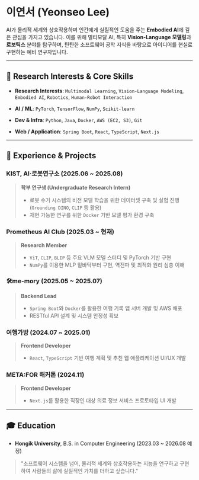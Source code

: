 # 이연서 (Yeonseo Lee)

AI가 물리적 세계와 상호작용하며 인간에게 실질적인 도움을 주는 **Embodied AI**에 깊은 관심을 가지고 있습니다.
이를 위해 멀티모달 AI, 특히 **Vision-Language 모델링**과 **로보틱스** 분야를 탐구하며, 탄탄한 소프트웨어 공학 지식을 바탕으로 아이디어를 현실로 구현하는 예비 연구자입니다.

---

## 🔭 Research Interests & Core Skills

-   **Research Interests**: `Multimodal Learning`, `Vision-Language Modeling`, `Embodied AI`, `Robotics`, `Human-Robot Interaction`

-   **AI / ML**: `PyTorch`, `TensorFlow`, `NumPy`, `Scikit-learn`
-   **Dev & Infra**: `Python`, `Java`, `Docker`, `AWS (EC2, S3)`, `Git`
-   **Web / Application**: `Spring Boot`, `React`, `TypeScript`, `Next.js`

---

## 📄 Experience & Projects

### KIST, AI·로봇연구소 (2025.06 ~ 2025.08)
> **학부 연구생 (Undergraduate Research Intern)**
> - 로봇 수거 시스템의 비전 모델 학습을 위한 데이터셋 구축 및 실험 진행 (`Grounding DINO`, `CLIP` 등 활용)
> - 재현 가능한 연구를 위한 `Docker` 기반 모델 평가 환경 구축

### Prometheus AI Club (2025.03 ~ 현재)
> **Research Member**
> - `ViT`, `CLIP`, `BLIP` 등 주요 VLM 모델 스터디 및 PyTorch 기반 구현
> - `NumPy`를 이용한 MLP 밑바닥부터 구현, 역전파 및 최적화 원리 심층 이해

### 🛠me-mory (2025.05 ~ 2025.07)
> **Backend Lead**
> - `Spring Boot`와 `Docker`를 활용한 여행 기록 앱 서버 개발 및 AWS 배포
> - RESTful API 설계 및 시스템 안정성 확보

### 여행가방 (2024.07 ~ 2025.01)
> **Frontend Developer**
> - `React`, `TypeScript` 기반 여행 계획 및 추천 웹 애플리케이션 UI/UX 개발

### META:FOR 해커톤 (2024.11)
> **Frontend Developer**
> - `Next.js`를 활용한 직장인 대상 의료 정보 서비스 프로토타입 UI 개발

---

## 🎓 Education

-   **Hongik University**, B.S. in Computer Engineering (2023.03 ~ 2026.08 예정)

> "소프트웨어 시스템을 넘어, 물리적 세계와 상호작용하는 지능을 연구하고 구현하여
> 사람들의 삶에 실질적인 가치를 더하고 싶습니다."
